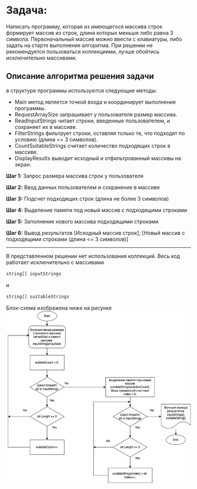 # Задача: #
Написать программу, которая из имеющегося массива строк формирует массив из строк, длина которых меньше либо равна 3 символа. Первоначальный массив можно ввести с клавиатуры, либо задать на старте выполнения алгоритма. При решении не рекомендуется пользоваться коллекциями, лучше обойтись исключительно массивами.

## Описание алгоритма решения задачи

в структуре программы используются следующие методы:

- Main метод является точкой входа и координирует выполнение программы.
- RequestArraySize запрашивает у пользователя размер массива.
- ReadInputStrings читает строки, введенные пользователем, и сохраняет их в массиве.
- FilterStrings фильтрует строки, оставляя только те, что подходят по условию (длина <= 3 символов).
- CountSuitableStrings считает количество подходящих строк в массиве.
- DisplayResults выводит исходный и отфильтрованный массивы на экран.

**Шаг 1:**
Запрос размера массива строк у пользователя

**Шаг 2:** 
Ввод данных пользователем и сохранение в массиве

**Шаг 3:** 
Подсчет подходящих строк (длина не более 3 символов)

**Шаг 4:**
Выделение памяти под новый массив с подходящими строками

**Шаг 5:**
Заполнение нового массива подходящими строками

**Шаг 6:**
Вывод результатов
[Исходный массив строк];
[Новый массив с подходящими строками (длина <= 3 символов)]

___
В представленном решении нет использования коллекций. Весь код работает исключительно с массивами

```csh
string[] inputStrings
``` 
и

```csh
string[] suitableStrings
```
Блок-схема изображена ниже на рисунке
![Блок-схема](Diagram.png)
